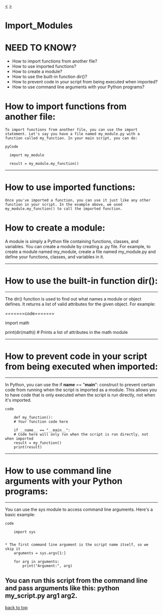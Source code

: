 [<](https://github.com/TheeKingZa/alx-higher_level_programming/tree/master/0x01-python-if_else_loops_functions/README.md) [>](https://github.com/TheeKingZa/alx-higher_level_programming/tree/master/0x03-python-data_structures/README.md)
# Import_Modules

# NEED TO KNOW?
* How to import functions from another file?
* How to use imported functions?
* How to create a module?
* How to use the built-in function dir()?
* How to prevent code in your script from being executed when imported?
* How to use command line arguments with your Python programs?

# How to import functions from another file:
    To import functions from another file, you can use the import statement. Let's say you have a file named my_module.py with a function called my_function. In your main script, you can do:

    pyCode

      import my_module

      result = my_module.my_function()

-----------------------------------------------
# How to use imported functions:
    Once you've imported a function, you can use it just like any other function in your script. In the example above, we used my_module.my_function() to call the imported function.

# How to create a module:

A module is simply a Python file containing functions, classes, and variables. You can create a module by creating a .py file. For example, to create a module named my_module, create a file named my_module.py and define your functions, classes, and variables in it.

----------------------------------------------
# How to use the built-in function dir():
----------------------------------------------
The dir() function is used to find out what names a module or object defines. It returns a list of valid attributes for the given object. For example:

=======code=======

import math

print(dir(math))  # Prints a list of attributes in the math module

----------------------------------------------
# How to prevent code in your script from being executed when imported:
----------------------------------------------
In Python, you can use the if __name__ == "__main__": construct to prevent certain code from running when the script is imported as a module. This allows you to have code that is only executed when the script is run directly, not when it's imported.

    code

        def my_function():
        # Your function code here

        if __name__ == "__main__":
        # Code here will only run when the script is run directly, not when imported
        result = my_function()
        print(result)

----------------------------------------------
# How to use command line arguments with your Python programs:
----------------------------------------------
You can use the sys module to access command line arguments. Here's a basic example:

    code

        import sys


    * The first command line argument is the script name itself, so we skip it
        arguments = sys.argv[1:]

        for arg in arguments:
            print("Argument:", arg)

You can run this script from the command line and pass arguments like this: python my_script.py arg1 arg2.
--------------------------------------------------------------------------------------------

[back to top](#import-modules)


